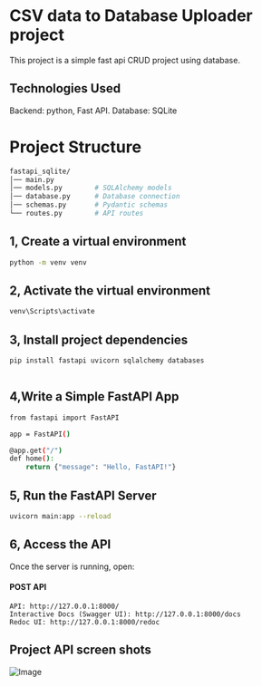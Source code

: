 # CSV data to Database Uploader project

This project is a simple fast api CRUD project using database.

## Technologies Used
Backend: python, Fast API.
Database: SQLite


#  Project Structure



```bash
fastapi_sqlite/
│── main.py
│── models.py        # SQLAlchemy models
│── database.py      # Database connection
│── schemas.py       # Pydantic schemas
└── routes.py        # API routes


```

##  1,  Create a virtual environment



```bash
python -m venv venv


```



##  2, Activate the virtual environment



```bash
venv\Scripts\activate


```

##  3, Install project dependencies



```bash
pip install fastapi uvicorn sqlalchemy databases



```
##  4,Write a Simple FastAPI App



```bash
from fastapi import FastAPI

app = FastAPI()

@app.get("/")
def home():
    return {"message": "Hello, FastAPI!"}


```
##  5,  Run the FastAPI Server



```bash
uvicorn main:app --reload


```


##  6, Access the API
Once the server is running, open:

#### POST API

```http
API: http://127.0.0.1:8000/
Interactive Docs (Swagger UI): http://127.0.0.1:8000/docs
Redoc UI: http://127.0.0.1:8000/redoc
```

## Project API screen shots
![Image](https://github.com/user-attachments/assets/1ba4800d-9cfd-494c-9ded-af4db2081bef)




